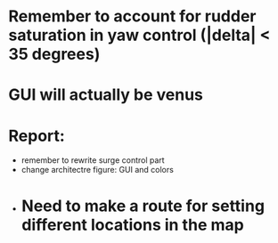 # Remember to account for rudder saturation in yaw control (|delta| < 35 degrees)
# GUI will actually be venus
# Report: 
- remember to rewrite surge control part
- change architectre figure: GUI and colors 
- # Need to make a route for setting different locations in the map